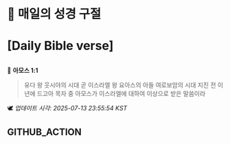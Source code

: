 # 🙏 매일의 성경 구절
# [Daily Bible verse]
##
<!-- START_BIBLE_VERSE -->
📖 **아모스 1:1**
> 유다 왕 웃시야의 시대 곧 이스라엘 왕 요아스의 아들 여로보암의 시대 지진 전 이년에 드고아 목자 중 아모스가 이스라엘에 대하여 이상으로 받은 말씀이라

🕊️ _업데이트 시각: 2025-07-13 23:55:54 KST_
  <!-- END_BIBLE_VERSE -->
## GITHUB_ACTION
